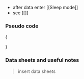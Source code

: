 - after data enter [[Sleep mode]]
- see [[]]
### Pseudo code  
{

  }

### Data sheets and useful notes
> insert data sheets
> 